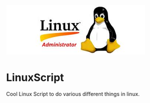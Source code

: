 # ![alt text](LinuxAdminLogo/LinuxAdmin.jpg)
# LinuxScript
Cool Linux Script to do various different things in linux.
